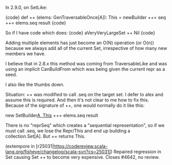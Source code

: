 In 2.9.0, on SetLike:

{code}
  def ++ (elems: GenTraversableOnce[A]): This = newBuilder ++= seq ++= elems.seq result
{code}

So if I have code which does:
{code}
  aVeryVeryLargeSet ++ Nil
{code}

Adding multiple elements has just become an O(N) operation (or O(n)) because we always add all of the current Set, irrespective of how many new members we have. 

I believe that in  2.8.x this method was coming from TraversableLike and was using an implicit CanBuildFrom which was being given the current repr as a seed.



I also like the thumbs down.

Situation: ++ was modified to call .seq on the target set.  I defer to alex and assume this is required.  And then it's not clear to me how to fix this.  Because of the signature of ++, one would normally do it like this:

  new SetBuilder[A, This](repr) ++= elems.seq result

There is no "reprSeq" which creates a "sequential representation", so if we must call .seq, we lose the Repr/This and end up building a collection.Set[A].  But ++ returns This.

(extempore in [r25031|https://codereview.scala-lang.org/fisheye/changelog/scala-svn?cs=25031]) Repaired regression in Set causing Set ++ to become very expensive.
Closes #4642, no review.
